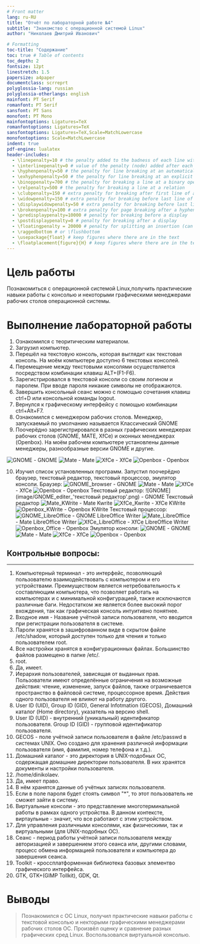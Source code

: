 ```yaml
---
# Front matter
lang: ru-RU
title: "Отчёт по лабораторной работе №4"
subtitle: "Знакомство с операционной системой Linux"
author: "Николаев Дмитрий Иванович"

# Formatting
toc-title: "Содержание"
toc: true # Table of contents
toc_depth: 2
fontsize: 12pt
linestretch: 1.5
papersize: a4paper
documentclass: scrreprt
polyglossia-lang: russian
polyglossia-otherlangs: english
mainfont: PT Serif
romanfont: PT Serif
sansfont: PT Sans
monofont: PT Mono
mainfontoptions: Ligatures=TeX
romanfontoptions: Ligatures=TeX
sansfontoptions: Ligatures=TeX,Scale=MatchLowercase
monofontoptions: Scale=MatchLowercase
indent: true
pdf-engine: lualatex
header-includes:
  - \linepenalty=10 # the penalty added to the badness of each line within a paragraph (no associated penalty node) Increasing the value makes tex try to have fewer lines in the paragraph.
  - \interlinepenalty=0 # value of the penalty (node) added after each line of a paragraph.
  - \hyphenpenalty=50 # the penalty for line breaking at an automatically inserted hyphen
  - \exhyphenpenalty=50 # the penalty for line breaking at an explicit hyphen
  - \binoppenalty=700 # the penalty for breaking a line at a binary operator
  - \relpenalty=500 # the penalty for breaking a line at a relation
  - \clubpenalty=150 # extra penalty for breaking after first line of a paragraph
  - \widowpenalty=150 # extra penalty for breaking before last line of a paragraph
  - \displaywidowpenalty=50 # extra penalty for breaking before last line before a display math
  - \brokenpenalty=100 # extra penalty for page breaking after a hyphenated line
  - \predisplaypenalty=10000 # penalty for breaking before a display
  - \postdisplaypenalty=0 # penalty for breaking after a display
  - \floatingpenalty = 20000 # penalty for splitting an insertion (can only be split footnote in standard LaTeX)
  - \raggedbottom # or \flushbottom
  - \usepackage{float} # keep figures where there are in the text
  - \floatplacement{figure}{H} # keep figures where there are in the text
---
```


# Цель работы

Познакомиться с операционной системой Linux,получить практические навыки работы
с консолью и некоторыми графическими менеджерами рабочих столов операционной системы.

# Выполнение лабораторной работы

1) Ознакомился с теоритическим материалом.
2) Загрузил компьютер.
3) Перешёл на текстовую консоль, которая выглядит как текстовая консоль. На моём компьютере доступно 6 текстовых консолей.
4) Перемещение между текстовыми консолями осуществляется посредством комбинации клавиш ALT+(F1-F6).
5) Зарегистрировался в текстовой консоли со своим логином и паролем. При вводе пароля никакие символы не отображаются.
6) Завершить консольный сеанс можно с помощью сочетания клавиш ctrl+D или консольной команды logout.
7) Вернулся к графическому интерфейсу с помощью комбинации ctrl+Alt+F7.
8) Ознакомился с менеджером рабочих столов. Менеджер, запускаемый по умолчанию называется Классический GNOME
9) Поочерёдно зарегистрировался в разных графических менеджерах рабочих столов (GNOME, MATE, 
XfCe) и оконных менеджерах (Openbox). На моём рабочем компьютере установлены данные менеджеры, разнообразные 
версии GNOME и другие.

![GNOME](image/GNOME.png) - GNOME
![Mate](image/Mate.png) - Mate
![XfCe](image/XfCe.png) - XfCe
![Openbox](image/Openbox.png) - Openbox

10) Изучил список установленных программ. Запустил поочерёдно браузер, текстовый редактор, текстовый процессор, эмулятор консоли.
Браузер:
![GNOME_browser](image/GNOME_browser.png) - GNOME
![Mate](image/Mate_internet.png) - Mate
![XfCe](image/XfCe_browser.png) - XfCe
![Openbox](image/Openbox_browser.png) - Openbox
Текстовый редактор:
![GNOME](image/GNOME_editer_'текстовый редактор'.png) - GNOME Текстовый редактор
![Mate_KWrite](image/Mate_KWrite.png) - Mate Kwrite
![XfCe_Kwrite](image/XfCe_editer_Kwrite.png) - XfCe KWrite 
![Openbox_KWrite](image/Openbox_editer_KWrite.png) - Openbox KWrite
Текстовый процессор:
![GNOME_LibreOffice](image/GNOME_editer_LibreOffice.png) - GNOME LibreOffice Writer
![Mate_LibreOffice](image/Mate_processor_LibreOffice.png) - Mate LibreOffice Writer
![XfCe_LibreOffice](image/XfCe_editer__LibreOffice.png) - XfCe LibreOffice Writer
![Openbox_Office](image/Openbox_editer_Office.png) - Openbox
Эмулятор консоли:
![GNOME](image/GNOME_console.png) - GNOME
![Mate](image/Mate_console.png) - Mate
![XfCe](image/XfCe_console.png) - XfCe
![Openbox](image/Openbox_console.png) - Openbox

## Контрольные вопросы:
***
1. Компьютерный терминал - это интерфейс, позволяющий пользователю взаимодействовать с компьютером и его устройствами.
Преимуществом является нетребовательность к составляющим компьютера, что позволяет работать на компьютерах и 
с минимальной конфигурацией, также исключаются различные баги. Недостатком же является более высокий 
порог вхождения, так как графическая консоль интуитивно понятнее.
2. Входное имя - Название учётной записи пользователя, что вводится при регистрации пользователя в системе.
3. Пароли хранятся в зашифрованном виде в скрытом файле /etc/shadow, который доступен только для чтения и только пользователем root.
4. Все настройки хранятся в конфигурационных файлах. Большинство файлов размещено в папке /etc/.
5. root.
6. Да, имеет.
7. Иерархия пользователей, зависящая от выданных прав. Пользователи имеют определённые ограничения 
на возможные действия: чтение, изменение, запуск файлов, также ограничевается пространство в 
файловой системе, процессорное время. Действия одного пользователя не влияют на работу другого.
8. User ID (UID), Group ID (GID), General Infotmation (GECOS), Домашний каталог (Home directory), указатель на версию shell.
9. User ID (UID) - внутренний (уникальный) идентификатор пользователя. Group ID (GID) - групповой идентификатор пользователя.
10. GECOS - поле учётной записи пользователя в файле /etc/passwd в системах UNIX. Оно создано для хранения различной информации пользователя (имя, фамилия, номер телефона и т.д.).
11. Домашний каталог - это директория в UNIX-подобных ОС, содержащая домашние директории пользователя. В них хранятся документы и настройки пользователя.
12. /home/dinikolaev.
13. Да, имеет право.
14. В нём хранятся данные об учётных записях пользователя.
15. Если в поле пароля будет стоять символ "*", то этот пользователь не сможет зайти в систему.
16. Виртуальные консоли - это представление многотерминальной работы в рамках одного устройства. В данном контексте, виртаульные - значит, что все работают с этим устройством.
17. Для управления различными консолями, как физическими, так и виртуальными (для UNIX-подобных ОС).
18. Сеанс - период работы учётной записи пользователя между авторизацией и завершением этого сеанса или, другими словами, процесс обмена информацией пользователя и компьютера до завершения сеанса.
19. Toolkit - кроссплатформенная библиотека базовых элементво графического интерфейса.
20. GTK, GTK+(GIMP Tollkit), GDK, Qt.

# Выводы

> Познакомился с ОС Linux, получил практические навыки работы с текстовой консолью и некторыми графическими менеджерами рабочих столов ОС. Произвёл оценку и сравнение разных графических сред Linux. Воспользовался виртуальной консолью.
